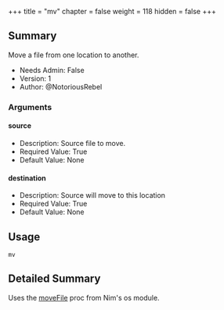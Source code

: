 +++
title = "mv"
chapter = false
weight = 118
hidden = false
+++

## Summary
Move a file from one location to another.

  
- Needs Admin: False  
- Version: 1  
- Author: @NotoriousRebel  

### Arguments

#### source

- Description: Source file to move.  
- Required Value: True  
- Default Value: None  

#### destination

- Description: Source will move to this location  
- Required Value: True  
- Default Value: None  

## Usage

```
mv
```


## Detailed Summary

Uses the [moveFile](https://nim-lang.org/docs/os.html#moveFile%2Cstring%2Cstring) proc from Nim's os module. 
